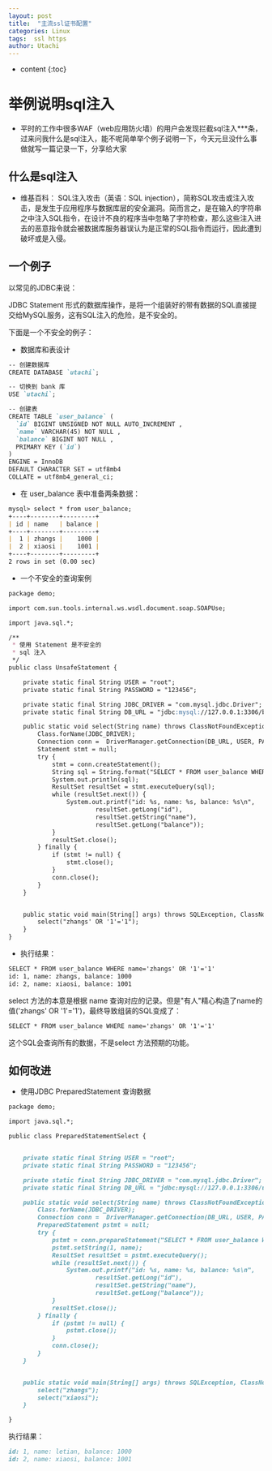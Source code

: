 ```yaml
---
layout: post
title:  "主流ssl证书配置"
categories: Linux
tags:  ssl https
author: Utachi
---
```


* content
{:toc}

# 举例说明sql注入

* 平时的工作中很多WAF（web应用防火墙）的用户会发现拦截sql注入***条，过来问我什么是sql注入，能不呢简单举个例子说明一下，今天元旦没什么事做就写一篇记录一下，分享给大家
## 什么是sql注入
* 维基百科：
SQL注入攻击（英语：SQL injection），简称SQL攻击或注入攻击，是发生于应用程序与数据库层的安全漏洞。简而言之，是在输入的字符串之中注入SQL指令，在设计不良的程序当中忽略了字符检查，那么这些注入进去的恶意指令就会被数据库服务器误认为是正常的SQL指令而运行，因此遭到破坏或是入侵。

## 一个例子
以常见的JDBC来说：

JDBC Statement 形式的数据库操作，是将一个组装好的带有数据的SQL直接提交给MySQL服务，这有SQL注入的危险，是不安全的。

下面是一个不安全的例子：
* 数据库和表设计
```markdown
-- 创建数据库
CREATE DATABASE `utachi`;

-- 切换到 bank 库
USE `utachi`;

-- 创建表
CREATE TABLE `user_balance` (
  `id` BIGINT UNSIGNED NOT NULL AUTO_INCREMENT ,
  `name` VARCHAR(45) NOT NULL ,
  `balance` BIGINT NOT NULL ,
  PRIMARY KEY (`id`)
)
ENGINE = InnoDB
DEFAULT CHARACTER SET = utf8mb4
COLLATE = utf8mb4_general_ci;
```
* 在 user_balance 表中准备两条数据：

```markdown
mysql> select * from user_balance;
+----+--------+---------+
| id | name   | balance |
+----+--------+---------+
|  1 | zhangs |    1000 |
|  2 | xiaosi |    1001 |
+----+--------+---------+
2 rows in set (0.00 sec)
```
* 一个不安全的查询案例

```markdown
package demo;

import com.sun.tools.internal.ws.wsdl.document.soap.SOAPUse;

import java.sql.*;

/**
 * 使用 Statement 是不安全的
 * sql 注入
 */
public class UnsafeStatement {

    private static final String USER = "root";
    private static final String PASSWORD = "123456";

    private static final String JDBC_DRIVER = "com.mysql.jdbc.Driver";
    private static final String DB_URL = "jdbc:mysql://127.0.0.1:3306/bank";

    public static void select(String name) throws ClassNotFoundException, SQLException {
        Class.forName(JDBC_DRIVER);
        Connection conn =  DriverManager.getConnection(DB_URL, USER, PASSWORD);
        Statement stmt = null;
        try {
            stmt = conn.createStatement();
            String sql = String.format("SELECT * FROM user_balance WHERE name='%s'", name);
            System.out.println(sql);
            ResultSet resultSet = stmt.executeQuery(sql);
            while (resultSet.next()) {
                System.out.printf("id: %s, name: %s, balance: %s\n",
                        resultSet.getLong("id"),
                        resultSet.getString("name"),
                        resultSet.getLong("balance"));
            }
            resultSet.close();
        } finally {
            if (stmt != null) {
                stmt.close();
            }
            conn.close();
        }
    }


    public static void main(String[] args) throws SQLException, ClassNotFoundException {
        select("zhangs' OR '1'='1");
    }
}
```

* 执行结果：
```markdown
SELECT * FROM user_balance WHERE name='zhangs' OR '1'='1'
id: 1, name: zhangs, balance: 1000
id: 2, name: xiaosi, balance: 1001
```

select 方法的本意是根据 name 查询对应的记录。但是"有人"精心构造了name的值('zhangs' OR '1'='1')，最终导致组装的SQL变成了：
```markdown
SELECT * FROM user_balance WHERE name='zhangs' OR '1'='1'
```

这个SQL会查询所有的数据，不是select 方法预期的功能。
## 如何改进

* 使用JDBC PreparedStatement 查询数据
```markdown
package demo;

import java.sql.*;

public class PreparedStatementSelect {


    private static final String USER = "root";
    private static final String PASSWORD = "123456";

    private static final String JDBC_DRIVER = "com.mysql.jdbc.Driver";
    private static final String DB_URL = "jdbc:mysql://127.0.0.1:3306/utachi";

    public static void select(String name) throws ClassNotFoundException, SQLException {
        Class.forName(JDBC_DRIVER);
        Connection conn =  DriverManager.getConnection(DB_URL, USER, PASSWORD);
        PreparedStatement pstmt = null;
        try {
            pstmt = conn.prepareStatement("SELECT * FROM user_balance WHERE name=?");
            pstmt.setString(1, name);
            ResultSet resultSet = pstmt.executeQuery();
            while (resultSet.next()) {
                System.out.printf("id: %s, name: %s, balance: %s\n",
                        resultSet.getLong("id"),
                        resultSet.getString("name"),
                        resultSet.getLong("balance"));
            }
            resultSet.close();
        } finally {
            if (pstmt != null) {
                pstmt.close();
            }
            conn.close();
        }
    }


    public static void main(String[] args) throws SQLException, ClassNotFoundException {
        select("zhangs");
        select("xiaosi");
    }

}
```

执行结果：

```markdown
id: 1, name: letian, balance: 1000
id: 2, name: xiaosi, balance: 1001
```

